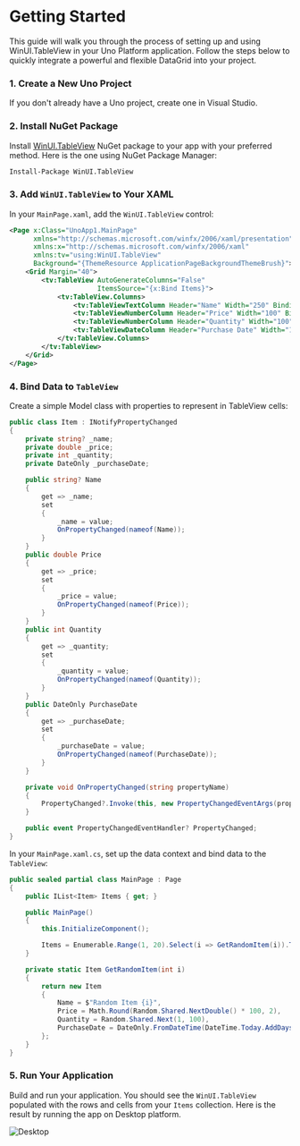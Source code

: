 # Getting Started

This guide will walk you through the process of setting up and using WinUI.TableView in your Uno Platform application. Follow the steps below to quickly integrate a powerful and flexible DataGrid into your project.

### 1. Create a New Uno Project

If you don't already have a Uno project, create one in Visual Studio.

### 2. Install NuGet Package
Install [WinUI.TableView](https://www.nuget.org/packages/WinUI.TableView) NuGet package to your app with your preferred method. Here is the one using NuGet Package Manager:

```bash
Install-Package WinUI.TableView
```
### 3. Add `WinUI.TableView` to Your XAML

In your `MainPage.xaml`, add the `WinUI.TableView` control:

```xml
<Page x:Class="UnoApp1.MainPage"
      xmlns="http://schemas.microsoft.com/winfx/2006/xaml/presentation"
      xmlns:x="http://schemas.microsoft.com/winfx/2006/xaml"
      xmlns:tv="using:WinUI.TableView"      
      Background="{ThemeResource ApplicationPageBackgroundThemeBrush}">
    <Grid Margin="40">
        <tv:TableView AutoGenerateColumns="False"
                      ItemsSource="{x:Bind Items}">
            <tv:TableView.Columns>
                <tv:TableViewTextColumn Header="Name" Width="250" Binding="{Binding Name}" />
                <tv:TableViewNumberColumn Header="Price" Width="100" Binding="{Binding Price}" />
                <tv:TableViewNumberColumn Header="Quantity" Width="100" Binding="{Binding Quantity}" />
                <tv:TableViewDateColumn Header="Purchase Date" Width="140" Binding="{Binding PurchaseDate}" />
            </tv:TableView.Columns>
        </tv:TableView>
    </Grid>
</Page>
```

### 4. Bind Data to `TableView`

Create a simple Model class with properties to represent in TableView cells:

```csharp
public class Item : INotifyPropertyChanged
{
    private string? _name;
    private double _price;
    private int _quantity;
    private DateOnly _purchaseDate;

    public string? Name
    {
        get => _name;
        set
        {
            _name = value;
            OnPropertyChanged(nameof(Name));
        }
    }
    public double Price
    {
        get => _price;
        set
        {
            _price = value;
            OnPropertyChanged(nameof(Price));
        }
    }
    public int Quantity
    {
        get => _quantity;
        set
        {
            _quantity = value;
            OnPropertyChanged(nameof(Quantity));
        }
    }
    public DateOnly PurchaseDate
    {
        get => _purchaseDate;
        set
        {
            _purchaseDate = value;
            OnPropertyChanged(nameof(PurchaseDate));
        }
    }

    private void OnPropertyChanged(string propertyName)
    {
        PropertyChanged?.Invoke(this, new PropertyChangedEventArgs(propertyName));
    }

    public event PropertyChangedEventHandler? PropertyChanged;
}
```

In your `MainPage.xaml.cs`, set up the data context and bind data to the `TableView`:

```csharp
public sealed partial class MainPage : Page
{
    public IList<Item> Items { get; }

    public MainPage()
    {
        this.InitializeComponent();

        Items = Enumerable.Range(1, 20).Select(i => GetRandomItem(i)).ToList();
    }

    private static Item GetRandomItem(int i)
    {
        return new Item
        {
            Name = $"Random Item {i}",
            Price = Math.Round(Random.Shared.NextDouble() * 100, 2),
            Quantity = Random.Shared.Next(1, 100),
            PurchaseDate = DateOnly.FromDateTime(DateTime.Today.AddDays(Random.Shared.Next(-90, 90)))
        };
    }
}
```

### 5. Run Your Application

Build and run your application. You should see the `WinUI.TableView` populated with the rows and cells from your `Items` collection. Here is the result by running the app on Desktop platform.

![Desktop](https://github.com/user-attachments/assets/9b338487-702c-4812-a8ec-29d49e54549c)
